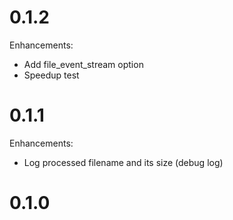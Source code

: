 # 0.1.2

Enhancements:

* Add file_event_stream option
* Speedup test

# 0.1.1

Enhancements:

* Log processed filename and its size (debug log)

# 0.1.0

